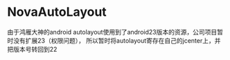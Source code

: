 # NovaAutoLayout
由于鸿雁大神的android autolayout使用到了android23版本的资源，公司项目暂时没有扩展23（权限问题），
所以暂时将autolayout寄存在自己的jcenter上，并把版本号转回到22
